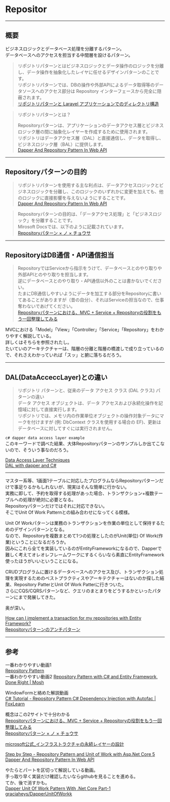 # Repositor

---

## 概要

ビジネスロジックとデータベース処理を分離するパターン。  
データベースへのアクセスを担当する中間層を設けるパターン。  

>リポジトリパターンとはビジネスロジックとデータ操作のロジックを分離し、データ操作を抽象化したレイヤに任せるデザインパターンのことです。  
>リポジトリパターンでは、DBの操作や外部APIによるデータ取得等のデータソースへのアクセス部分は Repository インターフェースから完全に隠蔽されます。  
>[リポジトリパターンと Laravel アプリケーションでのディレクトリ構造](https://qiita.com/karayok/items/d7740ab2bd0adbab2e06#:~:text=%E3%83%AA%E3%83%9D%E3%82%B8%E3%83%88%E3%83%AA%E3%83%91%E3%82%BF%E3%83%BC%E3%83%B3%E3%81%A8%E3%81%AF%E3%83%93%E3%82%B8%E3%83%8D%E3%82%B9,%E5%AE%8C%E5%85%A8%E3%81%AB%E9%9A%A0%E8%94%BD%E3%81%95%E3%82%8C%E3%81%BE%E3%81%99%E3%80%82)  

<!--  -->
>リポジトリパターンとは？
>
>Repositoryパターンは、アプリケーションのデータアクセス層とビジネスロジック層の間に抽象化レイヤーを作成するために使用されます。  
>リポジトリはデータアクセス層（DAL）と直接通信し、データを取得し、ビジネスロジック層（BAL）に提供します。  
>[Dapper And Repository Pattern In Web API](https://www.c-sharpcorner.com/article/dapper-and-repository-pattern-in-web-api/)  

---

## Repositoryパターンの目的

>リポジトリパターンを使用する主な利点は、データアクセスロジックとビジネスロジックを分離し、このロジックのいずれかに変更を加えても、他のロジックに直接影響を与えないようにすることです。  
[Dapper And Repository Pattern In Web API](https://www.c-sharpcorner.com/article/dapper-and-repository-pattern-in-web-api/)  

<!--  -->
>Repositoryパターンの目的は、「データアクセス処理」と「ビジネスロジック」を分離することです。  
Mirosoft Docsでは、以下のように記載されています。  
[Repositoryパターン × ノ × チョウサ](https://www.kinakomotitti.net/entry/2018/08/22/223309)  

---

## RepositoryはDB通信・API通信担当

>RepositoryではServiceから指示をうけて、データベースとのやり取りや外部APIとのやり取りを担当します。  
>逆にデータベースとのやり取り・API通信以外のことは書かないでください。  
>たまにDB通信しやすいようにデータを加工する部分をRepositoryに書いてあることがありますが（昔の自分）、それはServiceの担当なので、仕事奪わないであげてください。  
>[Repositoryパターンにおける、MVC + Service + Repositoryの役割をもう一回整理してみる](https://zenn.dev/naoki_oshiumi/articles/0467a0ecf4d56a)  

MVCにおける「Model」「View」「Controller」「Service」「Repository」をわかりやすく解説している。  
詳しくはそちらを参照されたし。  
たいていのアーキテクチャーは、階層の分離と階層の橋渡しで成り立っているので、それさえわかっていれば「スッ」と腑に落ちるだろう。  

---

## DAL(DataAcceccLayer)との違い

>リポジトリ パターンと、従来のデータ アクセス クラス (DAL クラス) パターンの違い  
データ アクセス オブジェクトは、データ アクセスおよび永続化操作を記憶域に対して直接実行します。  
リポジトリでは、メモリ内の作業単位オブジェクトの操作対象データにマークを付けますが (例: DbContext クラスを使用する場合の EF)、更新はデータベースに対してすぐには実行されません。  

`c# dapper data access layer example`  
このキーワードで調べた結果、大体Repositoryパターンのサンプルしか出てこないので、そういう事なのだろう。  

[Data Access Layer Techniques](https://mwellner.de/en/2020/12/29/data-access-layer-techniques/)  
[DAL with dapper and C#](https://stackoverflow.com/questions/31246977/dal-with-dapper-and-c-sharp)  

---

マスター系等、1画面1テーブルに対応したプログラムならRepositoryパターンだけで事足りるかもしれないが、現実はそんな簡単に行かない。  
実務に即して、予約を取得する処理があった場合、トランザクション+複数テーブルへの処理が絶対に必要となる。  
Repositoryパターンだけではそれに対応できない。  
そこでUnit Of Work Patternとの組み合わせになってくる模様。  

Unit Of Workパターンは業務のトランザクションを作業の単位として保持するためのデザインパターンとなる。  
なので、Repositoryを複数まとめて1つの処理としたのがUnit(単位) Of Work(作業)ということになるだろうか。  
因みにこれら全てを実装しているのがEntityFrameworkになるので、Dapperで難しく考えてオレオレフレームワークにするくらいなら素直にEntityFramework使ったほうがいいということになる。  

CRUDプログラムに置けるデータベースへのアクセス及び、トランザクション処理を実現するためのベストプラクティスやアーキテクチャーはないのか探した結果、Repository PatterとUnit Of Work Patterに行きついた。  
さらにCQS/CQRSパターンなど、クエリのまとまりをどうするかといったパターンにまで発展してきた。  

奥が深い。  

[How can I implement a transaction for my repositories with Entity Framework?](https://stackoverflow.com/questions/39906474/how-can-i-implement-a-transaction-for-my-repositories-with-entity-framework)  
[Repositoryパターンのアンチパターン](https://qiita.com/mikesorae/items/ff8192fb9cf106262dbf)  

---

## 参考

一番わかりやすい動画1  
[Repository Pattern](https://www.youtube.com/watch?v=x6C20zhZHw8)  
一番わかりやすい動画2
[Repository Pattern with C# and Entity Framework, Done Right | Mosh](https://www.youtube.com/watch?v=rtXpYpZdOzM)  

WindowFormと絡めた解説動画  
[C# Tutorial - Repository Pattern C# Dependency Injection with Autofac | FoxLearn](https://www.youtube.com/watch?v=XJysyv20pzw)

概念はこの2サイトで十分わかる  
[Repositoryパターンにおける、MVC + Service + Repositoryの役割をもう一回整理してみる](https://zenn.dev/naoki_oshiumi/articles/0467a0ecf4d56a)  
[Repositoryパターン × ノ × チョウサ](https://www.kinakomotitti.net/entry/2018/08/22/223309)  

[microsoft公式_インフラストラクチャの永続レイヤーの設計](https://learn.microsoft.com/ja-jp/dotnet/architecture/microservices/microservice-ddd-cqrs-patterns/infrastructure-persistence-layer-design?view=aspnetcore-2.1#the-repository-pattern)  

[Step by Step - Repository Pattern and Unit of Work with Asp.Net Core 5](https://www.youtube.com/watch?v=-jcf1Qq8A-4)  
[Dapper And Repository Pattern In Web API](https://www.c-sharpcorner.com/article/dapper-and-repository-pattern-in-web-api/)  

やたらとパートを区切って解説している動画。  
手っ取り早く実装だけ確認したいならgithubを見ることを進める。  
てか、後で消すかも。  
[Dapper Unit Of Work Pattern With .Net Core Part-1](https://www.youtube.com/watch?v=4nQ00g4QEIw&list=PLHL2ZnB2RiY677SwX4FFGNhRk-M-1SRxd)  
[graciaheys/DapperUnitOfWorkk](https://github.com/graciaheys/DapperUnitOfWorkk)  
